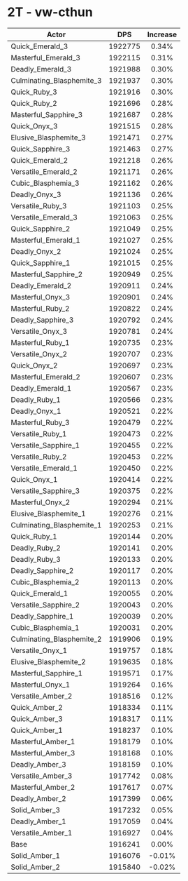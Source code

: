 # 2T - vw-cthun
| Actor | DPS | Increase |
|---|:---:|:---:|
|Quick_Emerald_3|1922775|0.34%|
|Masterful_Emerald_3|1922115|0.31%|
|Deadly_Emerald_3|1921988|0.30%|
|Culminating_Blasphemite_3|1921937|0.30%|
|Quick_Ruby_3|1921916|0.30%|
|Quick_Ruby_2|1921696|0.28%|
|Masterful_Sapphire_3|1921687|0.28%|
|Quick_Onyx_3|1921515|0.28%|
|Elusive_Blasphemite_3|1921471|0.27%|
|Quick_Sapphire_3|1921463|0.27%|
|Quick_Emerald_2|1921218|0.26%|
|Versatile_Emerald_2|1921171|0.26%|
|Cubic_Blasphemia_3|1921162|0.26%|
|Deadly_Onyx_3|1921136|0.26%|
|Versatile_Ruby_3|1921103|0.25%|
|Versatile_Emerald_3|1921063|0.25%|
|Quick_Sapphire_2|1921049|0.25%|
|Masterful_Emerald_1|1921027|0.25%|
|Deadly_Onyx_2|1921024|0.25%|
|Quick_Sapphire_1|1921015|0.25%|
|Masterful_Sapphire_2|1920949|0.25%|
|Deadly_Emerald_2|1920911|0.24%|
|Masterful_Onyx_3|1920901|0.24%|
|Masterful_Ruby_2|1920822|0.24%|
|Deadly_Sapphire_3|1920792|0.24%|
|Versatile_Onyx_3|1920781|0.24%|
|Masterful_Ruby_1|1920735|0.23%|
|Versatile_Onyx_2|1920707|0.23%|
|Quick_Onyx_2|1920697|0.23%|
|Masterful_Emerald_2|1920607|0.23%|
|Deadly_Emerald_1|1920567|0.23%|
|Deadly_Ruby_1|1920566|0.23%|
|Deadly_Onyx_1|1920521|0.22%|
|Masterful_Ruby_3|1920479|0.22%|
|Versatile_Ruby_1|1920473|0.22%|
|Versatile_Sapphire_1|1920455|0.22%|
|Versatile_Ruby_2|1920453|0.22%|
|Versatile_Emerald_1|1920450|0.22%|
|Quick_Onyx_1|1920414|0.22%|
|Versatile_Sapphire_3|1920375|0.22%|
|Masterful_Onyx_2|1920294|0.21%|
|Elusive_Blasphemite_1|1920276|0.21%|
|Culminating_Blasphemite_1|1920253|0.21%|
|Quick_Ruby_1|1920144|0.20%|
|Deadly_Ruby_2|1920141|0.20%|
|Deadly_Ruby_3|1920133|0.20%|
|Deadly_Sapphire_2|1920117|0.20%|
|Cubic_Blasphemia_2|1920113|0.20%|
|Quick_Emerald_1|1920055|0.20%|
|Versatile_Sapphire_2|1920043|0.20%|
|Deadly_Sapphire_1|1920039|0.20%|
|Cubic_Blasphemia_1|1920031|0.20%|
|Culminating_Blasphemite_2|1919906|0.19%|
|Versatile_Onyx_1|1919757|0.18%|
|Elusive_Blasphemite_2|1919635|0.18%|
|Masterful_Sapphire_1|1919571|0.17%|
|Masterful_Onyx_1|1919264|0.16%|
|Versatile_Amber_2|1918516|0.12%|
|Quick_Amber_2|1918334|0.11%|
|Quick_Amber_3|1918317|0.11%|
|Quick_Amber_1|1918237|0.10%|
|Masterful_Amber_1|1918179|0.10%|
|Masterful_Amber_3|1918168|0.10%|
|Deadly_Amber_3|1918159|0.10%|
|Versatile_Amber_3|1917742|0.08%|
|Masterful_Amber_2|1917617|0.07%|
|Deadly_Amber_2|1917399|0.06%|
|Solid_Amber_3|1917232|0.05%|
|Deadly_Amber_1|1917059|0.04%|
|Versatile_Amber_1|1916927|0.04%|
|Base|1916241|0.00%|
|Solid_Amber_1|1916076|-0.01%|
|Solid_Amber_2|1915840|-0.02%|
